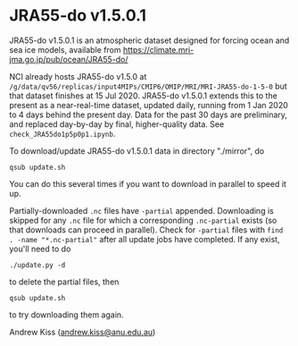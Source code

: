 # JRA55-do v1.5.0.1

JRA55-do v1.5.0.1 is an atmospheric dataset designed for forcing ocean and sea ice models, available from https://climate.mri-jma.go.jp/pub/ocean/JRA55-do/

NCI already hosts JRA55-do v1.5.0 at `/g/data/qv56/replicas/input4MIPs/CMIP6/OMIP/MRI/MRI-JRA55-do-1-5-0` but that dataset finishes at 15 Jul 2020.
JRA55-do v1.5.0.1 extends this to the present as a near-real-time dataset, updated daily, running from 1 Jan 2020 to 4 days behind the present day.
Data for the past 30 days are preliminary, and replaced day-by-day by final, higher-quality data. See `check_JRA55do1p5p0p1.ipynb`.

To download/update JRA55-do v1.5.0.1 data in directory "./mirror", do
```
qsub update.sh
```
You can do this several times if you want to download in parallel to speed it up.

Partially-downloaded `.nc` files have `-partial` appended. Downloading is skipped for any `.nc` file for which a corresponding `.nc-partial` exists (so that downloads can proceed in parallel). Check for `-partial` files with `find . -name "*.nc-partial"` after all update jobs have completed. If any exist, you'll need to do
```
./update.py -d
```
to delete the partial files, then
```
qsub update.sh
```
to try downloading them again.

Andrew Kiss (andrew.kiss@anu.edu.au)